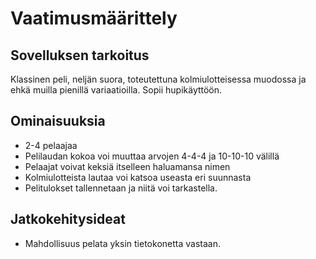 # Vaatimusmäärittely

## Sovelluksen tarkoitus
Klassinen peli, neljän suora, toteutettuna kolmiulotteisessa muodossa ja ehkä muilla pienillä variaatioilla. Sopii hupikäyttöön.

## Ominaisuuksia
- 2-4 pelaajaa
- Pelilaudan kokoa voi muuttaa arvojen 4-4-4 ja 10-10-10 välillä
- Pelaajat voivat keksiä itselleen haluamansa nimen
- Kolmiulotteista lautaa voi katsoa useasta eri suunnasta
- Pelitulokset tallennetaan ja niitä voi tarkastella.

## Jatkokehitysideat
- Mahdollisuus pelata yksin tietokonetta vastaan.